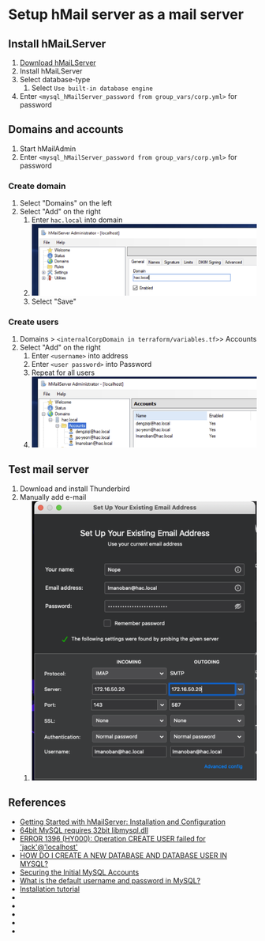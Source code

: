 # Setup hMail server as a mail server

## Install hMaiLServer
1. [Download hMaiLServer](https://www.hmailserver.com/download_getfile/?performdownload=1&downloadid=262)
1. Install hMaiLServer
1. Select database-type
    1. Select `Use built-in database engine`
1. Enter `<mysql_hMailServer_password from group_vars/corp.yml>` for password

## Domains and accounts
1. Start hMailAdmin
1. Enter `<mysql_hMailServer_password from group_vars/corp.yml>` for password

### Create domain
1. Select "Domains" on the left
1. Select "Add" on the right
    1. Enter `hac.local` into domain
    1. ![hmail_create_domain](../.img/hmail_create_domain.png)
    1. Select "Save"

### Create users
1. Domains > `<internalCorpDomain in terraform/variables.tf>`> Accounts
1. Select "Add" on the right
    1. Enter `<username>` into address
    1. Enter `<user password>` into Password
    1. Repeat for all users
    1. ![hmail_create_users](../.img/hmail_create_users.png)
    
## Test mail server
1. Download and install Thunderbird
1. Manually add e-mail
    1. ![hmail_thick_client](../.img/hmail_thick_client.png)

## References
* [Getting Started with hMailServer: Installation and Configuration](https://adamtheautomator.com/hmailserver/)
* [64bit MySQL requires 32bit libmysql.dll](https://www.hmailserver.com/forum/viewtopic.php?t=26759)
* [ERROR 1396 (HY000): Operation CREATE USER failed for 'jack'@'localhost'](https://stackoverflow.com/questions/5555328/error-1396-hy000-operation-create-user-failed-for-jacklocalhost)
* [HOW DO I CREATE A NEW DATABASE AND DATABASE USER IN MYSQL?](https://matomo.org/faq/how-to-install/faq_23484/)
* [Securing the Initial MySQL Accounts](http://download.nust.na/pub6/mysql/doc/refman/5.1/en/default-privileges.html#:~:text=On%20Windows%2C%20if%20you%20want,so%20removing%20it%20improves%20security.)
* [What is the default username and password in MySQL?](https://tableplus.com/blog/2018/11/what-is-the-default-username-password-in-mysql.html#:~:text=In%20MySQL%2C%20by%20default%2C%20the,skip%2Dgrant%2Dtables%20option.)
* [Installation tutorial](https://www.hmailserver.com/documentation/v5.4/?page=howto_install)
* []()
* []()
* []()
* []()
* []()